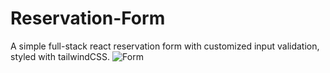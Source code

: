 # Reservation-Form
A simple full-stack react reservation form with customized input validation, styled with tailwindCSS.
![Form](https://i.imgur.com/utqpNfN.png)

